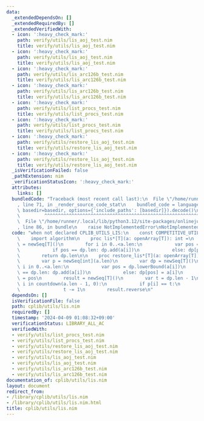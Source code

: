 ```yaml
---
data:
  _extendedDependsOn: []
  _extendedRequiredBy: []
  _extendedVerifiedWith:
  - icon: ':heavy_check_mark:'
    path: verify/utils/lis_aoj_test.nim
    title: verify/utils/lis_aoj_test.nim
  - icon: ':heavy_check_mark:'
    path: verify/utils/lis_aoj_test.nim
    title: verify/utils/lis_aoj_test.nim
  - icon: ':heavy_check_mark:'
    path: verify/utils/lis_arc126b_test.nim
    title: verify/utils/lis_arc126b_test.nim
  - icon: ':heavy_check_mark:'
    path: verify/utils/lis_arc126b_test.nim
    title: verify/utils/lis_arc126b_test.nim
  - icon: ':heavy_check_mark:'
    path: verify/utils/list_procs_test.nim
    title: verify/utils/list_procs_test.nim
  - icon: ':heavy_check_mark:'
    path: verify/utils/list_procs_test.nim
    title: verify/utils/list_procs_test.nim
  - icon: ':heavy_check_mark:'
    path: verify/utils/restore_lis_aoj_test.nim
    title: verify/utils/restore_lis_aoj_test.nim
  - icon: ':heavy_check_mark:'
    path: verify/utils/restore_lis_aoj_test.nim
    title: verify/utils/restore_lis_aoj_test.nim
  _isVerificationFailed: false
  _pathExtension: nim
  _verificationStatusIcon: ':heavy_check_mark:'
  attributes:
    links: []
  bundledCode: "Traceback (most recent call last):\n  File \"/home/runner/.local/lib/python3.12/site-packages/onlinejudge_verify/documentation/build.py\"\
    , line 71, in _render_source_code_stat\n    bundled_code = language.bundle(stat.path,\
    \ basedir=basedir, options={'include_paths': [basedir]}).decode()\n          \
    \         ^^^^^^^^^^^^^^^^^^^^^^^^^^^^^^^^^^^^^^^^^^^^^^^^^^^^^^^^^^^^^^^^^^^^^^^^^^^^^^^^^\n\
    \  File \"/home/runner/.local/lib/python3.12/site-packages/onlinejudge_verify/languages/nim.py\"\
    , line 86, in bundle\n    raise NotImplementedError\nNotImplementedError\n"
  code: "when not declared CPLIB_UTILS_LIS:\n    const COMPETITIVE_UTILS_LIS* = 1\n\
    \    import algorithm\n    proc lis*[T](a: openArray[T]): int =\n        var dp\
    \ = newSeq[T]()\n        for i in 0..<a.len:\n            var pos = dp.lowerBound(a[i])\n\
    \            if pos == dp.len: dp.add(a[i])\n            else: dp[pos] = a[i]\n\
    \        return dp.len\n\n    proc restore_lis*[T](a: openArray[T]): seq[T] =\n\
    \        var p = newSeq[int](a.len)\n        var dp = newSeq[T]()\n        for\
    \ i in 0..<a.len:\n            var pos = dp.lowerBound(a[i])\n            if pos\
    \ == dp.len: dp.add(a[i])\n            else: dp[pos] = a[i]\n            p[i]\
    \ = pos\n        result = newSeq[T]()\n        var t = dp.len - 1\n        for\
    \ i in countdown(a.len - 1, 0):\n            if p[i] == t:\n                result.add(a[i])\n\
    \                t -= 1\n        result.reverse\n"
  dependsOn: []
  isVerificationFile: false
  path: cplib/utils/lis.nim
  requiredBy: []
  timestamp: '2024-04-09 01:08:32+09:00'
  verificationStatus: LIBRARY_ALL_AC
  verifiedWith:
  - verify/utils/list_procs_test.nim
  - verify/utils/list_procs_test.nim
  - verify/utils/restore_lis_aoj_test.nim
  - verify/utils/restore_lis_aoj_test.nim
  - verify/utils/lis_aoj_test.nim
  - verify/utils/lis_aoj_test.nim
  - verify/utils/lis_arc126b_test.nim
  - verify/utils/lis_arc126b_test.nim
documentation_of: cplib/utils/lis.nim
layout: document
redirect_from:
- /library/cplib/utils/lis.nim
- /library/cplib/utils/lis.nim.html
title: cplib/utils/lis.nim
---
```

